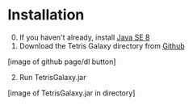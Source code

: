 # Installation

0. If you haven't already, install [Java SE 8](https://www.java.com/en/)
1. Download the Tetris Galaxy directory from [Github](https://www.github.com/swansonmp/tetrisGalaxy)

[image of github page/dl button]

2. Run TetrisGalaxy.jar

[image of TetrisGalaxy.jar in directory]
